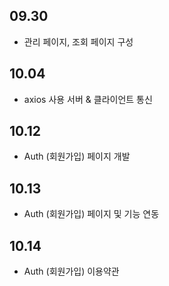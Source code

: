 ## 09.30

- 관리 페이지, 조회 페이지 구성

## 10.04

- axios 사용 서버 & 클라이언트 통신

## 10.12

- Auth (회원가입) 페이지 개발

## 10.13

- Auth (회원가입) 페이지 및 기능 연동

## 10.14

- Auth (회원가입) 이용약관
